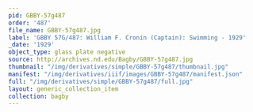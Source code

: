 ```yaml
---
pid: GBBY-57g487
order: '487'
file_name: GBBY-57g487.jpg
label: 'GBBY 57G/487: William F. Cronin (Captain): Swimming - 1929'
_date: '1929'
object_type: glass plate negative
source: http://archives.nd.edu/Bagby/GBBY-57g487.jpg
thumbnail: "/img/derivatives/simple/GBBY-57g487/thumbnail.jpg"
manifest: "/img/derivatives/iiif/images/GBBY-57g487/manifest.json"
full: "/img/derivatives/simple/GBBY-57g487/full.jpg"
layout: generic_collection_item
collection: bagby
---
```

